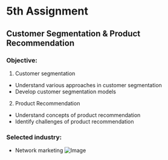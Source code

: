 # 5th Assignment 
## Customer Segmentation & Product Recommendation
### Objective:
1. Customer segmentation
  * Understand various approaches in customer segmentation
  * Develop customer segmentation models
2. Product Recommendation
  * Understand concepts of product recommendation
  * Identify challenges of product recommendation
### Selected industry: 
* Network marketing
![Image]()

